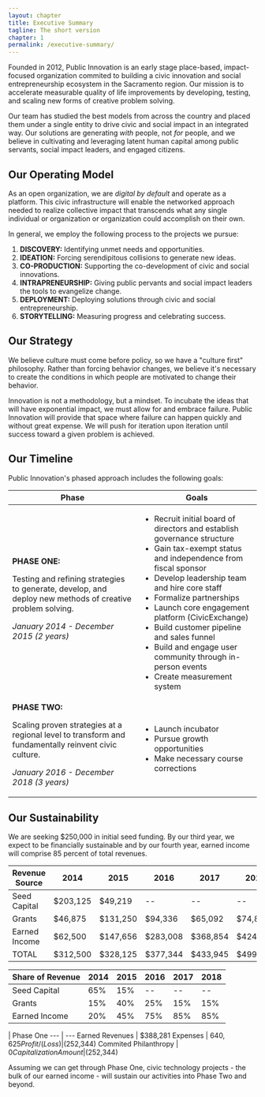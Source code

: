 ```yaml
--- 
layout: chapter
title: Executive Summary
tagline: The short version
chapter: 1
permalink: /executive-summary/
---
```


Founded in 2012, Public Innovation is an early stage place-based, impact-focused organization commited to building a civic innovation and social entrepreneurship ecosystem in the Sacramento region. Our mission is to accelerate measurable quality of life improvements by developing, testing, and scaling new forms of creative problem solving.

Our team has studied the best models from across the country and placed them under a single entity to drive civic and social impact in an integrated way. Our solutions are generating *with* people, not *for* people, and we believe in cultivating and leveraging latent human capital among public servants, social impact leaders, and engaged citizens.

## Our Operating Model

As an open organization, we are *digital by default* and operate as a platform. This civic infrastructure will enable the networked approach needed to realize collective impact that transcends what any single individual or organization or organization could accomplish on their own.

In general, we employ the following process to the projects we pursue:

1. __DISCOVERY:__ Identifying unmet needs and opportunities.				
2. __IDEATION:__ Forcing serendipitous collisions to generate new ideas.
3. __CO-PRODUCTION:__ Supporting the co-development of civic and social innovations.
4. __INTRAPRENEURSHIP:__ Giving public pervants and social impact leaders the tools to evangelize change. 
5. __DEPLOYMENT:__ Deploying solutions through civic and social entrepreneurship.
6. __STORYTELLING:__ Measuring progress and celebrating success.

## Our Strategy

We believe culture must come before policy, so we have a "culture first" philosophy. Rather than forcing behavior changes, we believe it's necessary to create the conditions in which people are motivated to change their behavior.

Innovation is not a methodology, but a mindset. To incubate the ideas that will have exponential impact, we must allow for and embrace failure. Public Innovation will provide that space where failure can happen quickly and without great expense. We will push for iteration upon iteration until success toward a given problem is achieved. 

## Our Timeline

Public Innovation's phased approach includes the following goals:

<table>
    <thead>
        <tr>
	       	<th>Phase</th>
	        <th>Goals</th>
        </tr>
    </thead>
    <tbody>
        <tr>
        	<td><strong>PHASE ONE:</strong><br />
				<p>Testing and refining strategies to generate, develop, and deploy new methods of creative problem solving.</p>
				<p><em>January 2014 - December 2015 (2 years)</em></p></td>
            <td>
            	<ul>
            		<li>Recruit initial board of directors and establish governance structure</li>
					<li>Gain tax-exempt status and independence from fiscal sponsor</li>
					<li>Develop leadership team and hire core staff</li>
					<li>Formalize partnerships</li>
					<li>Launch core engagement platform (CivicExchange)</li>
					<li>Build customer pipeline and sales funnel</li>
					<li>Build and engage user community through in-person events</li>
					<li>Create measurement system</li>
				<ul>
			</td>
		</tr>
        <tr>
        	<td><strong>PHASE TWO:</strong><br />
				<p>Scaling proven strategies at a regional level to transform and fundamentally reinvent civic culture.</p>
				<p><em>January 2016 - December 2018 (3 years)</em></p></td>
            <td>
            	<ul>
            		<li>Launch incubator</li>
					<li>Pursue growth opportunities</li>
					<li>Make necessary course corrections</li>
				<ul>
			</td>
		</tr>    
    </tbody>
</table>

## Our Sustainability

We are seeking $250,000 in initial seed funding. By our third year, we expect to be financially sustainable and by our fourth year, earned income will comprise 85 percent of total revenues.

Revenue Source | 2014 | 2015 | 2016 | 2017 | 2018
--- | --- | --- | --- | --- | ---
Seed Capital | $203,125	| $49,219 | -- | -- | --
Grants | $46,875 | $131,250 | $94,336 | $65,092 | $74,856
Earned Income | $62,500 | $147,656 | $283,008 | $368,854 | $424,182
TOTAL | $312,500 | $328,125 | $377,344 | $433,945 | $499,037

Share of Revenue | 2014 | 2015 | 2016 | 2017 | 2018
--- | --- | --- | --- | --- | ---
Seed Capital | 65% | 15% | -- | -- | --
Grants | 15% | 40% | 25% | 15% | 15%
Earned Income | 20% | 45% | 75% | 85% | 85%

 | Phase One
--- | ---
Earned Revenues | $388,281
Expenses | $640,625
Profit/(Loss) | ($252,344)
Commited Philanthropy | $0
Capitalization Amount | ($252,344)

Assuming we can get through Phase One, civic technology projects - the bulk of our earned income - will sustain our activities into Phase Two and beyond.
